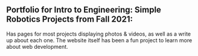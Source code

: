 ## Portfolio for Intro to Engineering: Simple Robotics Projects from Fall 2021:
Has pages for most projects displaying photos & videos, as well as a write up about each one.
The website itself has been a fun project to learn more about web development.